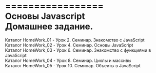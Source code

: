 =================  
Основы Javascript  
Домашнее задание.  
=================  
Каталог HomeWork_01         -   Урок 2. Семинар. Знакомство с JavaScript  
Каталог HomeWork_02         -   Урок 4. Семинар. Основы JavaScript  
Каталог HomeWork_03         -   Урок 6. Семинар. Знакомство с функциями в JavaScript  
Каталог HomeWork_04         -   Урок 8. Семинар. Циклы и массивы  
Каталог HomeWork_05         -   Урок 10. Семинар. Объекты в JavaScript


